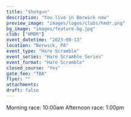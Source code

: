```yaml
---
title: "Shotgun"
description: "You live in Berwick now"
preview_image: "images/logos/clubs/hmdr.png"
bg_image: "images/feature-bg.jpg"
club: ["HMDR"]
event_datetime: "2023-08-13"
location: "Berwick, PA"
event_type: "Hare Scramble"
event_series: "Hare Scramble Series"
event_format: "Hare Scramble"
closed_course: "Yes"
gate_fee: "TBA"
flyer: ""
attachments:
draft: false
---
```


Morning race: 10:00am
Afternoon race: 1:00pm